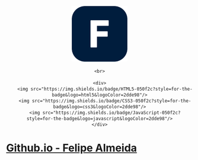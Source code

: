 <div align="center">
    <a href="https://felipelipe12.github.io/" target="_blank">
       <img src="assets/img/favicon.png" width="150" height="150">
    </a>

    <br>

    <div>
        <img src="https://img.shields.io/badge/HTML5-050f2c?style=for-the-badge&logo=html5&logoColor=2dde98"/>
        <img src="https://img.shields.io/badge/CSS3-050f2c?style=for-the-badge&logo=css3&logoColor=2dde98"/>
        <img src="https://img.shields.io/badge/JavaScript-050f2c?style=for-the-badge&logo=javascript&logoColor=2dde98"/>
    </div>
</div>

# <a href="https://felipelipe12.github.io">Github.io - Felipe Almeida</a>
